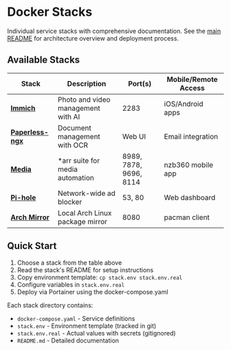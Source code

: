# Docker Stacks

Individual service stacks with comprehensive documentation. See the [main README](../../README.md) for architecture overview and deployment process.

## Available Stacks

| Stack | Description | Port(s) | Mobile/Remote Access |
|-------|-------------|---------|---------------------|
| [**Immich**](./immich/) | Photo and video management with AI | 2283 | iOS/Android apps |
| [**Paperless-ngx**](./paperless/) | Document management with OCR | Web UI | Email integration |
| [**Media**](./media/) | *arr suite for media automation | 8989, 7878, 9696, 8114 | nzb360 mobile app |
| [**Pi-hole**](./pihole/) | Network-wide ad blocker | 53, 80 | Web dashboard |
| [**Arch Mirror**](./archmirror/) | Local Arch Linux package mirror | 8080 | pacman client |

## Quick Start

1. Choose a stack from the table above
2. Read the stack's README for setup instructions  
3. Copy environment template: `cp stack.env stack.env.real`
4. Configure variables in `stack.env.real`
5. Deploy via Portainer using the docker-compose.yaml

Each stack directory contains:
- `docker-compose.yaml` - Service definitions
- `stack.env` - Environment template (tracked in git)  
- `stack.env.real` - Actual values with secrets (gitignored)
- `README.md` - Detailed documentation
